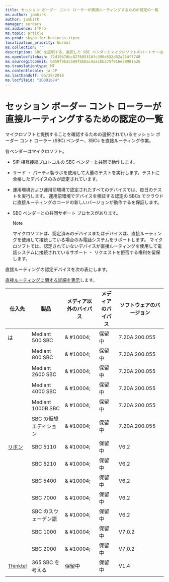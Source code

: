 ```yaml
---
title: セッション ボーダー コント ローラーが直接ルーティングするための認定の一覧
ms.author: jambirk
author: jambirk
manager: serdars
ms.audience: ITPro
ms.topic: article
ms.prod: skype-for-business-itpro
localization_priority: Normal
ms.collection: ''
description: SBC を証明する、選択した SBC ベンダーとマイクロソフトのパートナーは、直接ルーティング機能します。
ms.openlocfilehash: 72d1567dbc827685316fc390e532d82a254f7748
ms.sourcegitcommit: b859f9b3cb89f0b0ac4aacbba75f916e38981a26
ms.translationtype: MT
ms.contentlocale: ja-JP
ms.lasthandoff: 06/28/2018
ms.locfileid: "20091674"
---
```

# <a name="list-of-session-border-controllers-certified-for-direct-routing"></a>セッション ボーダー コント ローラーが直接ルーティングするための認定の一覧

マイクロソフトと提携することを確認するための選択されているセッション ボーダー コント ローラー (SBC) ベンダー、SBCs を直接ルーティング作業。 

各ベンダーはマイクロソフト。 

- SIP 相互接続プロトコルの SBC ベンダーと共同で動作します。
- サード ・ パーティ製ラボを使用して大量のテストを実行します。テストに合格したデバイスのみが認定されています。 
- 運用環境および運用前環境で認定されたすべてのデバイスでは、毎日のテストを実行します。 運用前環境でデバイスを検証する認定の SBCs でクラウドに直接ルーティングのコードの新しいバージョンが動作するを保証します。 
- SBC ベンダーとの共同サポート プロセスがあります。
 

  > [!NOTE]
  > マイクロソフトは、認定済みのデバイスまたはデバイスは、直接ルーティングを使用して接続している場合のみ電話システムをサポートします。 マイクロソフトでは、認定されていないデバイスが直接ルーティングを使用して電話システムに接続されているサポート ・ リクエストを拒否する権利を留保します。 

直接ルーティングの認定デバイスを次の表にします。 

[直接ルーティングに関する詳細を表示](https://techcommunity.microsoft.com/t5/Microsoft-Teams-Blog/Direct-Routing-NOW-in-Public-Preview/ba-p/193915)します。 


|仕入先  |製品  |メディア以外のバイパス  |メディアのバイパス  |ソフトウェアのバージョン|
|---------|---------|---------|---------|---------|
|[は](https://www.audiocodes.com/solutions-products/products/products-for-microsoft-365/sbcs-media-gateways)    |   Mediant 500 SBC       |    & #10004;     |    保留中      |     7.20A.200.055     |
|  |   Mediant 800 SBC       |    & #10004;      |     保留中    |      7.20A.200.055    |
|     |      Mediant 2600 SBC    |     & #10004;     |    保留中     |    7.20A.200.055      |
|     |   Mediant 4000 SBC       |     & #10004;     |    保留中     |    7.20A.200.055      |
|     |    Mediant 1000B SBC   |    & #10004;      |  保留中       |    7.20A.200.055   |
|     |   SBC の仮想エディション    |   & #10004;   |保留中         |     7.20A.200.055     |
|[リボン](https://ribboncommunications.com/solutions/enterprise-solutions/microsoft-skype-business)     | SBC 5110    |    & #10004;      |   保留中      |     V6.2     |
|     |SBC 5210     |     & #10004;     |    保留中     |    V6.2      |
|     | SBC 5400     |    & #10004;  |    保留中     |   V6.2    |
|     |SBC 7000     |     & #10004;  |    保留中     |    V6.2      |
|     | SBC のスウェーデン語  |   & #10004;    |    保留中     |    V6.2      |
|     |SBC 1000   |     & #10004;   |     保留中    |    V7.0.2   |& #10004; 
|     | SBC 2000    |     & #10004;   |    保留中     |    V7.0.2      |
|[Thinktel](http://www.thinktel.ca/services/think-365/think-365-overview/)     |    365 SBC を考える      |  保留中       |    保留中     |   V1.4       |
|     |         |         |         |         |
